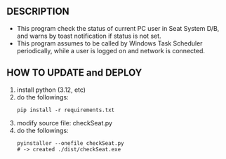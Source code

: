 ## DESCRIPTION
* This program check the status of current PC user in Seat System D/B, and warns by toast notification if status is not set.
* This program assumes to be called by Windows Task Scheduler periodically, while a user is logged on and network is connected.

## HOW TO UPDATE and DEPLOY
1. install python (3.12, etc)
1. do the followings:
    ```
    pip install -r requirements.txt
    ```
1. modify source file: checkSeat.py
1. do the followings:
    ```
    pyinstaller --onefile checkSeat.py  
    # -> created ./dist/checkSeat.exe
    ```
